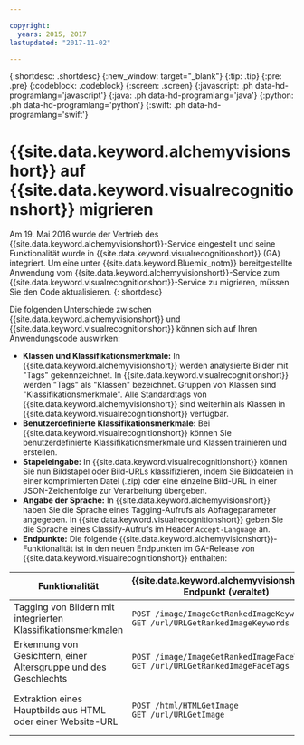 ```yaml
---

copyright:
  years: 2015, 2017
lastupdated: "2017-11-02"

---
```


{:shortdesc: .shortdesc}
{:new_window: target="_blank"}
{:tip: .tip}
{:pre: .pre}
{:codeblock: .codeblock}
{:screen: .screen}
{:javascript: .ph data-hd-programlang='javascript'}
{:java: .ph data-hd-programlang='java'}
{:python: .ph data-hd-programlang='python'}
{:swift: .ph data-hd-programlang='swift'}

# {{site.data.keyword.alchemyvisionshort}} auf {{site.data.keyword.visualrecognitionshort}} migrieren

Am 19. Mai 2016 wurde der Vertrieb des {{site.data.keyword.alchemyvisionshort}}-Service eingestellt und seine Funktionalität wurde in {{site.data.keyword.visualrecognitionshort}} (GA) integriert. Um eine unter {{site.data.keyword.Bluemix_notm}} bereitgestellte Anwendung vom {{site.data.keyword.alchemyvisionshort}}-Service zum {{site.data.keyword.visualrecognitionshort}}-Service zu migrieren, müssen Sie den Code aktualisieren.
{: shortdesc}

Die folgenden Unterschiede zwischen {{site.data.keyword.alchemyvisionshort}} und {{site.data.keyword.visualrecognitionshort}} können sich auf Ihren Anwendungscode auswirken:

- **Klassen und Klassifikationsmerkmale:** In {{site.data.keyword.alchemyvisionshort}} werden analysierte Bilder mit "Tags" gekennzeichnet. In {{site.data.keyword.visualrecognitionshort}} werden "Tags" als "Klassen" bezeichnet. Gruppen von Klassen sind "Klassifikationsmerkmale". Alle Standardtags von {{site.data.keyword.alchemyvisionshort}} sind weiterhin als Klassen in {{site.data.keyword.visualrecognitionshort}} verfügbar.
- **Benutzerdefinierte Klassifikationsmerkmale:** Bei {{site.data.keyword.visualrecognitionshort}} können Sie benutzerdefinierte Klassifikationsmerkmale und Klassen trainieren und erstellen.
- **Stapeleingabe:** In {{site.data.keyword.visualrecognitionshort}} können Sie nun Bildstapel oder Bild-URLs klassifizieren, indem Sie Bilddateien in einer komprimierten Datei (.zip) oder eine einzelne Bild-URL in einer JSON-Zeichenfolge zur Verarbeitung übergeben.
- **Angabe der Sprache:** In {{site.data.keyword.alchemyvisionshort}} haben Sie die Sprache eines Tagging-Aufrufs als Abfrageparameter angegeben. In {{site.data.keyword.visualrecognitionshort}} geben Sie die Sprache eines Classify-Aufrufs im Header `Accept-Language` an.
- **Endpunkte:** Die folgende {{site.data.keyword.alchemyvisionshort}}-Funktionalität ist in den neuen Endpunkten im GA-Release von {{site.data.keyword.visualrecognitionshort}} enthalten:

| Funktionalität | {{site.data.keyword.alchemyvisionshort}}-Endpunkt (veraltet) | {{site.data.keyword.visualrecognitionshort}}-Endpunkt (GA) |
|---------------|--------------------|----------------|
| Tagging von Bildern mit integrierten Klassifikationsmerkmalen | `POST /image/ImageGetRankedImageKeywords`<br/>`GET /url/URLGetRankedImageKeywords` | `POST /v3/classify`<br/>`GET /v3/classify` |
| Erkennung von Gesichtern, einer Altersgruppe und des Geschlechts | `POST /image/ImageGetRankedImageFaceTags`<br/>`GET /url/URLGetRankedImageFaceTags` | `POST /v3/detect_faces`<br/>`GET /v3/detect_faces` |
| Extraktion eines Hauptbilds aus HTML oder einer Website-URL | `POST /html/HTMLGetImage`<br/>`GET /url/URLGetImage` | Sie können ein Bild per URL für die Methoden `/v3/classify` und `/v3/detect_faces` zur Verfügung stellen, nicht aber durch einen eigenständigen Endpunkt.|
